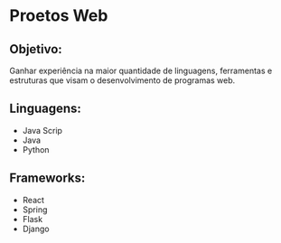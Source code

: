 # Proetos Web
## Objetivo:
Ganhar experiência na maior quantidade de linguagens, ferramentas e estruturas que visam o desenvolvimento de programas web.

## Linguagens:
*  Java Scrip
*  Java
*  Python

## Frameworks:
*  React
*  Spring
*  Flask
*  Django

